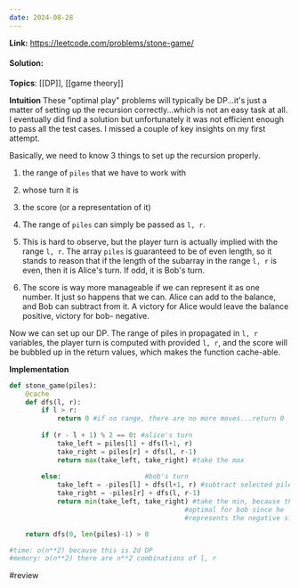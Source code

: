 ```yaml
---
date: 2024-08-28
---
```

**Link:** https://leetcode.com/problems/stone-game/
#### Solution:

**Topics**: [[DP]], [[game theory]]

**Intuition**
These "optimal play" problems will typically be DP...it's just a matter of setting up the recursion correctly...which is not an easy task at all. I eventually did find a solution but unfortunately it was not efficient enough to pass all the test cases. I missed a couple of key insights on my first attempt. 

Basically, we need to know 3 things to set up the recursion properly. 
1. the range of `piles` that we have to work with
2. whose turn it is
3. the score (or a representation of it)

1. The range of `piles` can simply be passed as `l, r`. 
2. This is hard to observe, but the player turn is actually implied with the range `l, r`. The array `piles` is guaranteed to be of even length, so it stands to reason that  if the length of the subarray in the range `l, r` is even, then it is Alice's turn. If odd, it is Bob's turn.
3. The score is way more manageable if we can represent it as one number. It just so happens that we can. Alice can add to the balance, and Bob can subtract from it. A victory for Alice would leave the balance positive, victory for bob- negative. 

Now we can set up our DP. The range of piles in propagated in `l, r` variables, the player turn is computed with provided `l, r`, and the score will be bubbled up in the return values, which makes the function cache-able.

**Implementation**
```python
def stone_game(piles):
	@cache
	def dfs(l, r):
		if l > r:
			return 0 #if no range, there are no more moves...return 0
			
		if (r - l + 1) % 2 == 0: #alice's turn
			take_left = piles[l] + dfs(l+1, r)
			take_right = piles[r] + dfs(l, r-1)
			return max(take_left, take_right) #take the max
			
		else:                     #bob's turn
			take_left = -piles[l] + dfs(l+1, r) #subtract selected pile
			take_right = -piles[r] + dfs(l, r-1)
			return min(take_left, take_right) #take the min, because that is
											#optimal for bob since he 
											#represents the negative side 

	return dfs(0, len(piles)-1) > 0

#time: o(n**2) because this is 2d DP
#memory: o(n**2) there are n**2 combinations of l, r
```

#review 


